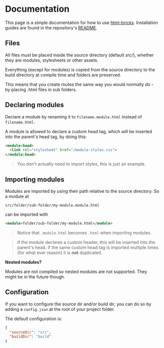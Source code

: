 # Documentation

This page is a simple documentation for how to use [html-bricks](https://github.com/gustavgb/html-bricks). Installation guides are found in the repository's [README](https://github.com/gustavgb/html-bricks#readme).

## Files

All files must be placed inside the source directory (default *src/*), whether they are modules, stylesheets or other assets.

Everything (except for modules) is copied from the source directory to the build directory at compile time and folders are preserved.

This means that you create routes the same way you would normally do - by placing .html files in sub folders.

## Declaring modules

Declare a module by renaming it to `filename.module.html` instead of `filename.html`.

A module is allowed to declare a custom head tag, which will be inserted into the parent's head tag, by doing this:

```html
<module:head>
  <link rel="stylesheet" href="/module-styles.css">
</module:head>
```

> You don't actually need to import styles, this is just an example.

## Importing modules

Modules are imported by using their path relative to the source directory. So a module at

```
src/folder/sub-folder/my-module.module.html
```

can be imported with

```html
<module>folder/sub-folder/my-module.html</module>
```

> Notice that `.module.html` becomes `.html` when importing modules.

> If the module declares a custom header, this will be inserted into the parent's head. If the same custom head tag is imported multiple times (for what ever reason) it is **not** duplicated.

**Nested modules?**

Modules are not compiled so nested modules are not supported. They might be in the future though.

## Configuration

If you want to configure the source dir and/or build dir, you can do so by adding a `config.json` at the root of your project folder.

The default configuration is:

```json
{
  "sourceDir": "src",
  "buildDir": "build"
}
```
